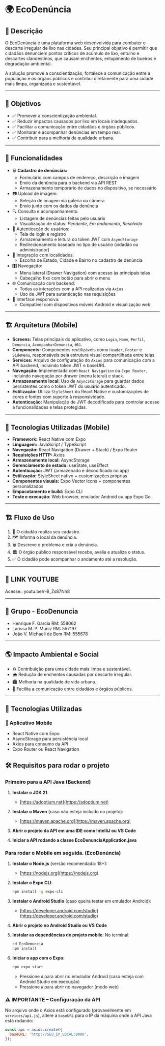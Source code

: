 
# 🌍 EcoDenúncia

## 📖 Descrição
O EcoDenúncia é uma plataforma web desenvolvida para combater o descarte irregular de lixo nas cidades. Seu principal objetivo é permitir que cidadãos denunciem pontos críticos de acúmulo de lixo, entulho e descartes clandestinos, que causam enchentes, entupimento de bueiros e degradação ambiental.

A solução promove a conscientização, fortalece a comunicação entre a população e os órgãos públicos e contribui diretamente para uma cidade mais limpa, organizada e sustentável.

---

## 🎯 Objetivos
- ✅ Promover a conscientização ambiental.
- ✅ Reduzir impactos causados por lixo em locais inadequados.
- ✅ Facilitar a comunicação entre cidadãos e órgãos públicos.
- ✅ Monitorar e acompanhar denúncias em tempo real.
- ✅ Contribuir para a melhoria da qualidade urbana.

---

## 🚀 Funcionalidades
- 🗑️ **Cadastro de denúncias:**
  - Formulário com campos de endereço, descrição e imagem
  - Envio da denúncia para o backend via API REST
  - Armazenamento temporário de dados no dispositivo, se necessário
- 📷 Upload de imagem:
  - Seleção de imagem via galeria ou câmera
  - Envio junto com os dados da denúncia
- 🔍 Consulta e acompanhamento:
  - Listagem de denúncias feitas pelo usuário
  - Visualização de status: *Pendente*, *Em andamento*, *Resolvido*
- 👤 Autenticação de usuários:
  - Tela de login e registro
  - Armazenamento e leitura do token JWT com `AsyncStorage`
  - Redirecionamento baseado no tipo de usuário (cidadão ou administrador)
- 📍 Integração com localidades:
  - Escolha de Estado, Cidade e Bairro no cadastro de denúncia
- 🎛️ Navegação:
  - Menu lateral (Drawer Navigation) com acesso às principais telas
  - Cabeçalho fixo com botão para abrir o menu
- 🌐 Comunicação com backend:
  - Todas as interações com a API realizadas via `Axios`
  - Uso de JWT para autenticação nas requisições
- 🎨 Interface responsiva:
  - Compatível com dispositivos móveis Android e visualização web

---

  ## 🏗️ Arquitetura (Mobile)
- **Screens:** Telas principais do aplicativo, como `Login`, `Home`, `Perfil`, `Denuncia`, `AcompanharDenuncia`, etc.
- **Components:** Componentes reutilizáveis como `Header`, `Footer` e `SideMenu`, responsáveis pela estrutura visual compartilhada entre telas.
- **Services:** Arquivo de configuração do `Axios` para comunicação com a API backend, incluindo token JWT e baseURL.
- **Navegação:** Implementada com `React Navigation` ou `Expo Router`, incluindo navegação por drawer (menu lateral) e stack.
- **Armazenamento local:** Uso de `AsyncStorage` para guardar dados persistentes como o token JWT do usuário autenticado.
- **Estilização:** Utiliza `StyleSheet` do React Native e customizações de cores e fontes com suporte à responsividade.
- **Autenticação:** Manipulação de JWT decodificado para controlar acesso a funcionalidades e telas protegidas.

---

## 🧠 Tecnologias Utilizadas (Mobile)
- **Framework:** React Native com Expo  
- **Linguagem:** JavaScript / TypeScript  
- **Navegação:** React Navigation (Drawer + Stack) / Expo Router  
- **Requisições HTTP:** Axios  
- **Armazenamento local:** AsyncStorage  
- **Gerenciamento de estado:** useState, useEffect  
- **Autenticação:** JWT (armazenado e decodificado no app)  
- **Estilização:** StyleSheet nativo + customizações próprias  
- **Componentes visuais:** Expo Vector Icons + componentes personalizados  
- **Empacotamento e build:** Expo CLI  
- **Teste e execução:** Web browser, emulador Android ou app Expo Go  

---

## 🏗️ Fluxo de Uso

1. 👤 O cidadão realiza seu cadastro.  
2. 🗺️ Informa o local da denúncia.  
3. 🗑️ Descreve o problema e cria a denúncia.  
4. 🏛️ O órgão público responsável recebe, avalia e atualiza o status.  
5. ✅ O cidadão pode acompanhar o andamento até a resolução.  

---

## 🧪 LINK YOUTUBE
Acesse:: youtu.be/r-B_Zs87Nh8

---

## 👥 Grupo - EcoDenuncia
- Henrique F. Garcia RM: 558062
- Larissa M. P. Muniz RM: 557197 
- João V. Michaeli de Bem RM: 555678

---

## 🌎 Impacto Ambiental e Social
- ♻️ Contribuição para uma cidade mais limpa e sustentável.  
- 🌧️ Redução de enchentes causadas por descarte irregular.  
- 🏙️ Melhoria na qualidade de vida urbana.  
- 🤝 Facilita a comunicação entre cidadãos e órgãos públicos.

---

## 🧩 Tecnologias Utilizadas
### 📱 Aplicativo Mobile
- React Native com Expo
- AsyncStorage para persistência local
- Axios para consumo da API
- Expo Router ou React Navigation

## 🛠️ Requisitos para rodar o projeto

### Primeiro para a API Java (Backend)

1. **Instalar o JDK 21**:
   - [https://adoptium.net](https://adoptium.net)

2. **Instalar o Maven** (caso não esteja incluído no projeto):
   - [https://maven.apache.org](https://maven.apache.org)

3. **Abrir o projeto da API em uma IDE como IntelliJ ou VS Code**

4. **Iniciar a API rodando a classe EcoDenunciaApplication.java**

### Para rodar o Mobile em seguida. (EcoDenúncia)

1. **Instalar o Node.js** (versão recomendada: 18+):
   - [https://nodejs.org](https://nodejs.org)

2. **Instalar o Expo CLI**:
   ```bash
   npm install -g expo-cli
   ```

3. **Instalar o Android Studio** (caso queira testar em emulador Android):
   - [https://developer.android.com/studio](https://developer.android.com/studio)

4. **Abrir o projeto no Android Studio ou VS Code**

5. **Instalar as dependências do projeto mobile**:
   No terminal:
   ```bash
   cd EcoDenuncia
   npm install
   ```

6. **Iniciar o app com o Expo**:
   ```bash
   npx expo start
   ```

   - Pressione `A` para abrir no emulador Android (caso esteja com Android Studio em execução)
   - Pressione `W` para abrir no navegador (modo web)

### ⚠️ IMPORTANTE – Configuração da API

No arquivo onde o Axios está configurado (provavelmente em `services/api.js`), altere a `baseURL` para o IP da máquina onde a API Java está rodando:

```js
const api = axios.create({
  baseURL: 'http://SEU_IP_LOCAL:8080',
});
